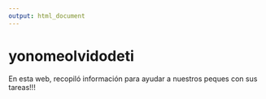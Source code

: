 ```yaml
---
output: html_document
---
```

# yonomeolvidodeti
En esta web, recopiló información para ayudar a nuestros peques con sus tareas!!!



